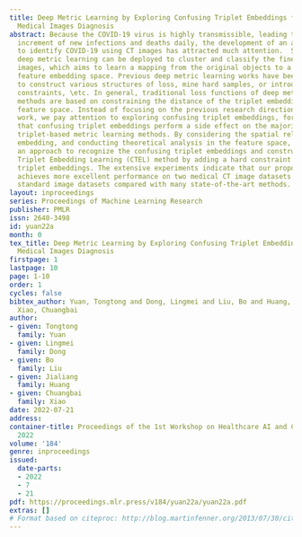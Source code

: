 ```yaml
---
title: Deep Metric Learning by Exploring Confusing Triplet Embeddings for COVID-19
  Medical Images Diagnosis
abstract: Because the COVID-19 virus is highly transmissible, leading to a worldwide
  increment of new infections and deaths daily, the development of an automated tool
  to identify COVID-19 using CT images has attracted much attention.  Significantly,
  deep metric learning can be deployed to cluster and classify the fine-grained CT
  images, which aims to learn a mapping from the original objects to a discriminative
  feature embedding space. Previous deep metric learning works have been proposed
  to construct various structures of loss, mine hard samples, or introduce regularization
  constraints, \etc. In general, traditional loss functions of deep metric learning
  methods are based on constraining the distance of the triplet embeddings in the
  feature space. Instead of focusing on the previous research directions, in this
  work, we pay attention to exploring confusing triplet embeddings, for the reason
  that confusing triplet embeddings perform a side effect on the majority of deep
  triplet-based metric learning methods. By considering the spatial relation of triplet
  embedding, and conducting theoretical analysis in the feature space, we propose
  an approach to recognize the confusing triplet embeddings and construct a Confusing
  Triplet Embedding Learning (CTEL) method by adding a hard constraint on the confusing
  triplet embeddings. The extensive experiments indicate that our proposed CTEL method
  achieves more excellent performance on two medical CT image datasets and two fine-grained
  standard image datasets compared with many state-of-the-art methods.
layout: inproceedings
series: Proceedings of Machine Learning Research
publisher: PMLR
issn: 2640-3498
id: yuan22a
month: 0
tex_title: Deep Metric Learning by Exploring Confusing Triplet Embeddings for COVID-19
  Medical Images Diagnosis
firstpage: 1
lastpage: 10
page: 1-10
order: 1
cycles: false
bibtex_author: Yuan, Tongtong and Dong, Lingmei and Liu, Bo and Huang, Jialiang and
  Xiao, Chuangbai
author:
- given: Tongtong
  family: Yuan
- given: Lingmei
  family: Dong
- given: Bo
  family: Liu
- given: Jialiang
  family: Huang
- given: Chuangbai
  family: Xiao
date: 2022-07-21
address:
container-title: Proceedings of the 1st Workshop on Healthcare AI and COVID-19, ICML
  2022
volume: '184'
genre: inproceedings
issued:
  date-parts:
  - 2022
  - 7
  - 21
pdf: https://proceedings.mlr.press/v184/yuan22a/yuan22a.pdf
extras: []
# Format based on citeproc: http://blog.martinfenner.org/2013/07/30/citeproc-yaml-for-bibliographies/
---
```

